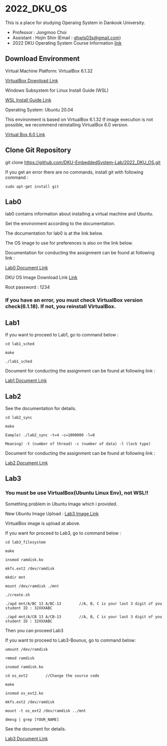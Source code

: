 # 2022_DKU_OS


This is a place for studying Operaing System in Dankook University.
- Professor : Jongmoo Choi
- Assistant : Hojin Shin (Email : ghwls03s@gmail.com)
- 2022 DKU Operating System Course Information [link](http://embedded.dankook.ac.kr/~choijm/course/course.html#OS)


## Download Environment
Virtual Machine Platform: VirtualBox 6.1.32

[VirtualBox Download Link](https://www.virtualbox.org/wiki/Downloads)

Windows Subsystem for Linux Install Guide (WSL)

[WSL Install Guide Link](https://docs.microsoft.com/ko-KR/windows/wsl/install-win10#step-4---download-the-linux-kernel-update-package)

Operating System: Ubuntu 20.04

This environment is based on VirtualBox 6.1.32
If image execution is not possible, we recommend reinstalling VirtualBox 6.0 version.

[Virtual Box 6.0 Link](https://www.virtualbox.org/wiki/Download_Old_Builds_6_0)

## Clone Git Repository
git clone https://github.com/DKU-EmbeddedSystem-Lab/2022_DKU_OS.git

If you get an error there are no commands, install git with following command :

    sudo apt-get install git

## Lab0

lab0 contains information about installing a virtual machine and Ubuntu.

Set the environment according to the documentation.

The documentation for lab0 is at the link below.

The OS image to use for preferences is also on the link below.

Documentation for conducting the assignment can be found at following link :

[Lab0 Document Link](https://drive.google.com/file/d/1pBeBZlKkimcdILv7AwA26p1IwYQKCPUZ/view?usp=sharing)

DKU OS Image Download Link [Link](https://drive.google.com/file/d/19qontuOYiDqqQVj312CjC2TqFWc5XDPS/view?usp=sharing)

Root password : 1234

### If you have an error, you must check VirtualBox version check(6.1.18). If not, you reinstall VirtualBox.


## Lab1
If you want to proceed to Lab1, go to command below :

    cd lab1_sched

    make

    ./lab1_sched

Document for conducting the assignment can be found at following link :

[Lab1 Document Link](https://drive.google.com/file/d/1QVdx0xEbYv6G-fm2p_5tAsZ4MQEwzezK/view?usp=sharing)

## Lab2

See the documentation for details.

    cd lab2_sync
    
    make
    
    Eample) ./lab2_sync -t=4 -c=1000000 -l=0
    
    Meaning) -t (number of thread) -c (number of data) -l (lock type)

Document for conducting the assignment can be found at following link :

[Lab2 Document Link](https://drive.google.com/file/d/1ZwgZIyywGYhSYhMDjjMqN7DRlTICb-UA/view?usp=sharing)

## Lab3

### You must be use VirtualBox(Ubuntu Linux Env), not WSL!!

Something problem in Ubuntu Image which i provided.

New Ubuntu Image Upload : [Lab3 Image Link](https://drive.google.com/file/d/1lfWipurgLTlyQxotV7OJdEYPEowwhp9E/view?usp=sharing)

VirtualBox image is upload at above.

If you want for proceed to Lab3, go to command below :

    cd lab3_filesystem

    make

    insmod ramdisk.ko

    mkfs.ext2 /dev/ramdisk
  
    mkdir mnt

    mount /dev/ramdisk ./mnt

    ./create.sh
  
    ./apd mnt/A/BC 13 A/BC-13        //A, B, C is your last 3 digit of you student ID : 32XXXABC
    
    ./apd mnt/A/CB 13 A/CB-13        //A, B, C is your last 3 digit of you student ID : 32XXXABC

Then you can proceed Lab3

If you want to proceed to Lab3-Bounus, go to command below:

    umount /dev/ramdisk
  
    rmmod ramdisk
  
    insmod ramdisk.ko
  
    cd os_ext2        //Change the source code
  
    make
  
    insmod os_ext2.ko
  
    mkfs.ext2 /dev/ramdisk
  
    mount -t os_ext2 /dev/ramdisk ../mnt
  
    dmesg | grep [YOUR_NAME]

See the document for details.

[Lab3 Document Link](https://drive.google.com/file/d/10Qz9Qc7dbKu4cm0RXhGrhZoj3uqS4EXK/view?usp=sharing)
